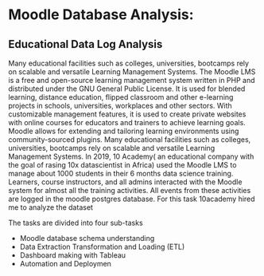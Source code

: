 # Moodle Database Analysis: 
## Educational Data Log Analysis 
Many educational facilities such as colleges, universities, bootcamps rely on scalable and versatile Learning Management Systems.  The Moodle LMS  is a free and open-source learning management system written in PHP and distributed under the GNU General Public License. It is used for blended learning, distance education, flipped classroom and other e-learning projects in schools, universities, workplaces and other sectors. With customizable management features, it is used to create private websites with online courses for educators and trainers to achieve learning goals. Moodle allows for extending and tailoring learning environments using community-sourced plugins.  Many educational facilities such as colleges, universities, bootcamps rely on scalable and versatile Learning Management Systems.   In 2019, 10 Academy( an educational company with the goal of rasing 10x datascientist in Africa) used the Moodle LMS to manage about 1000 students in their 6 months data science training. Learners, course instructors, and all admins interacted with the Moodle system for almost all the training activities. All events from these activities are logged in the moodle postgres database.  For this task 10academy hired me to analyze the dataset

The tasks are divided into four sub-tasks

- Moodle database schema understanding
- Data Extraction Transformation and Loading (ETL)
- Dashboard making with Tableau
- Automation and Deploymen
